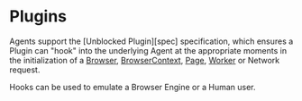 # Plugins

Agents support the [Unblocked Plugin][spec] specification, which ensures a Plugin can "hook" into the underlying Agent at the appropriate moments in the initialization of a [Browser](./Browser.md), [BrowserContext](./BrowserContext.md), [Page](./Page.md), [Worker](./Worker.md) or Network request.

Hooks can be used to emulate a Browser Engine or a Human user.

[spect]: https://github.com/ulixee/unblocked/tree/main/specification
